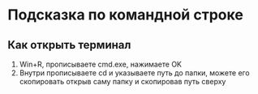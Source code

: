 # Подсказка по командной строке

## Как открыть терминал
1. Win+R, прописываете cmd.exe, нажимаете OK
2. Внутри прописываете cd и указываете путь до папки, можете его скопировать открыв саму папку и скопировав путь сверху